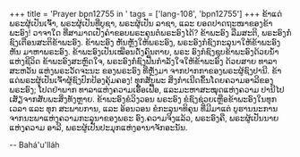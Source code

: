 +++
title = 'Prayer bpn12755 in '
tags = ['lang-108', 'bpn12755']
+++
ຂ້າແດ່ພຣະຜູ້ເປັນເຈົ້າ, ພຣະຜູ້ເປັນທີ່ບູຊາ, ພຣະຜູ້ເປັນ ລາຊາ, ແລະ ຍອດປາດຖະໜາຂອງຂ້າພະອົງ! ວາຈາໃດ ທີ່ສາມາດເປັ່ງຄໍາຂອບພຣະຄຸນຕໍ່ພຣະອົງໄດ້?  ຂ້າພະອົງ ລືມສະຕິ, ພຣະອົງກໍ່ຊົງເຕືອນສະຕິຂ້າພະອົງ. ຂ້າພະອົງ ຫັນຫຼັງໃຫ້ພຣະອົງ, ພຣະອົງກໍຊົງກະລຸນາໃຫ້ຂ້າພະອົງຫັນ ມາຫາພຣະອົງ.  ຂ້າພະອົງເປັນເໝືອນດັ່ງຄົນຕາຍ, ພຣະ ອົງກໍຊົງຊຸບຂ້າພະອົງດ້ວຍນໍ້າແຫ່ງຊີວິດ   ຂ້າພະອົງສະຫຼົດໃຈ, ພຣະອົງກໍ່ຊົງຟື້ນກໍາລັງໃຈໃຫ້ຂ້າພະອົງ ດ້ວຍສາຍ ທາລາສະຫວັນ ແຫ່ງພຣະວັດຈະນະ ຂອງພຣະອົງ ທີ່ຫຼັ່ງມາ ຈາກປາກກາຂອງພຣະຜູ້ຊົງປານີ.
     ຂ້າແດ່ພຣະຜູ້ເປັນເຈົ້າຜູ້ຊົງປົກປ້ອງຄຸ້ມຄອງ! ທຸກສັບພະ ສິ່ງກໍາເນີດຂຶ້ນໂດຍຄວາມອາລີຂອງພຣະອົງ; ໂປດຢ່າພາກ ທາລາແຫ່ງຄວາມເອື້ອເຟື້ອ, ແລະມະຫາສະໝຸດແຫ່ງຄວາມ ປານີໄປເສັຽຈາກສັບພະສິ່ງທັງຫຼາຍ. ຂ້າພະອົງຂໍວິງວອນ ພຣະອົງ ຂໍຊົງຊ່ວຍເຫຼືອຂ້າພະອົງໃນທຸກເວລາ ແລະ ທຸກ ສະພາບການ, ແລະ ອ້ອນວອນ ຂໍກະລຸນາທິຄຸນ ທີ່ມີມາແຕ່ ບູຮານນະການ   ຈາກນະພາແຫ່ງຄວາມກະລຸນາຂອງພຣະ
ອົງ.ຄວາມຈິງແລ້ວ, ພຣະອົງຄື, ພຣະຜູ້ເປັນນາຍແຫ່ງຄວາມ ອາລີ, ພຣະຜູ້ເປັນປະມຸກແຫ່ງອານາຈັກອະນັນ.

-- Bahá'u'lláh
